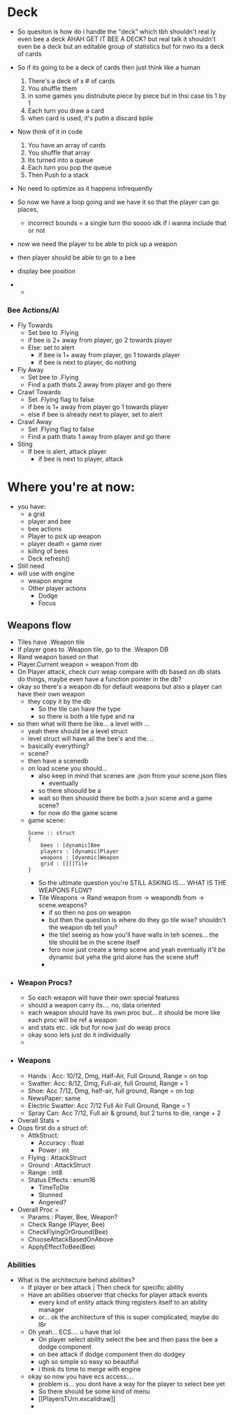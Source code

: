 # Deck
* So quesiton is how do i handle the "deck" which tbh shouldn't real ly even bee a deck AHAH GET IT BEE A DECK? but real talk it shouldn't even be a deck but an editable group of statistics but for nwo its a deck of cards
* So if its going to be a deck of cards then just think like a human
	1. There's a deck of x # of cards
	2. You shuffle them
	3. in some games you distrubute piece by piece but in thsi case tis 1 by 1
	4. Each turn you draw a card
	5. when card is used, it's putin a discard bpile
* Now think of it in code
	1. You have an array of cards
	2. You shuffle that array
	3. Its turned into a queue
	4. Each turn you pop the queue
	5. Then Push to a stack
* No need to optimize as it happens infrequently

* So now we have a loop going and we have it so that the player can go places,
	* incorrect bounds = a single turn tho soooo idk if i wanna include that or not
* now we need the player to be able to pick up a weapon
* then player should be able to go to a bee
* display bee position
* *

### Bee Actions/AI
* Fly Towards
	* Set bee to .Flying
	* if bee is 2+ away from player, go 2 towards player
	* Else: set to alert
		* if bee is 1+ away from player, go 1 towards player
		* if bee is next to player, do nothing
* Fly Away
	* Set bee to .Flying
	* Find a path thats 2 away from player and go there
* Crawl Towards
	* Set .Flying flag to false
	* if bee is 1+ away from player go 1 towards player
	* else if bee is already next to player, set to alert
* Crawl Away
	* Set .Flying flag to false
	* Find a path thats 1 away from player and go there
* Sting
	* If bee is alert, attack player
		* if bee is next to player, attack


# Where you're at now:
* you have:
	* a grid
	* player and bee
	* bee actions
	* Player to pick up weapon
	* player death = game over
	* killing of bees
	* Deck refresh()
* Still need
* will use with engine
	* weapon engine
	* Other player actions
		* Dodge
		* Focus

## Weapons flow
* Tiles have .Weapon tile
* If player goes to .Weapon tile, go to the .Weapon DB
* Rand weapon based on that
* Player.Current weapon = weapon from db
* On Player attack, check curr weap compare with db based on db stats do things, maybe even have a function pointer in the db?
* okay so there's a weapon db for default weapons but also a player can have their own weapon
	* they copy it by the db
		* So the tile can have the type
		* so there is both a tile type and na
* so then what will there be like... a level with ...
	* yeah there should be a level struct 
	* level struct will have all the bee's and the. ..
	* basically everything?
	* scene?
	* then have a scenedb
	* on load scene you should...
		* also keep in mind that scenes are .json from your scene.json files
			* eventually
		* so there shoould be a
		* wait so then shouold there be both a json scene and a game scene?
		* for now do the game scene
	* game scene:
	  ``` Odin
	  Scene :: struct
	  {
		  bees : [dynamic]Bee 
		  players : [dynamic]Player
		  weapons : [dyanmic]Weapon
		  grid : [][]Tile
	  }
	  ```
		* So the ultimate question you're STILL ASKING IS.... WHAT IS THE WEAPONS FLOW?
		* Tile Weapons -> Rand weapon from -> weapondb from -> scene.weapons? 
			* if so then no pos on weapon
			*  but then the question is where do they go tile wise? shouldn't the weapon db tell you?
			* the tile! seeing as how you'll have walls in teh scenes... the tile should be in the scene itself
			* foro now just create a temp scene and yeah eventually it'll be dynamic but yeha the grid alone has the scene stuff
			* 
* ### Weapon Procs?
	* So each weapon will have their own special features
	* should a weapon carry its.... no, data oriented
	* each weapon should have its own proc but... it should be more like each proc will be ref a weapon
	* and stats etc.. idk but for now just do weap procs
	* okay sooo lets just do it individually
	* 
* ### Weapons
	* Hands : Acc: 10/12, Dmg, Half-Air, Full Ground, Range = on top
	* Swatter: Acc: 8/12, Dmg, Full-air, full Ground, Range = 1
	* Shoe: Acc 7/12, Dmg, half-air, full ground, Range = on top
	* NewsPaper: same
	* Electric Swatter: Acc 7/12 Full Air Full Ground, Range = 1
	* Spray Can: Acc 7/12, Full air & ground, but 2 turns to die, range + 2
* Overall Stats =
* Oops first do a struct of:
	* AttkStruct:
		* Accuracy : float
		* Power : int
	* Flying : AttackStruct
	* Ground : AttackStruct
	* Range : int8
	* Status Effects : enum16
		* TimeToDie
		* Stunned
		* Angered?
* Overall Proc = 
	* Params : Player, Bee, Weapon?
	* Check Range (Player, Bee)
	* CheckFlyingOrGround(Bee)
	* ChooseAttackBasedOnAbove
	* ApplyEffectToBee(Bee)


### Abilities
* What is the architecture behind abilities?
	* If player or bee attack | Then check for specific ability
	* Have an abilities observer that checks for player attack events
		* every kind of entity attack thing registers itself to an ability manager
		* or... ok the architecture of this is super complicated, maybe do l8r
	* Oh yeah... ECS.... u have that lol
		* On player select ability select the bee and then pass the bee a dodge component
		* on bee attack if dodge component then do dodgey 
		* ugh so simple so easy so beautiful
		* i think its time to merge with engine
	* okay so now you have ecs access....
		* problem is... you dont have a way for the player to select bee yet
		* So there should be some kind of menu
		* [[PlayersTUrn.excalidraw]]
		* 